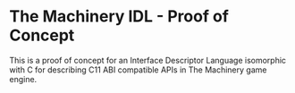# The Machinery IDL - Proof of Concept

This is a proof of concept for an Interface Descriptor Language isomorphic with C for describing C11
ABI compatible APIs in The Machinery game engine.
